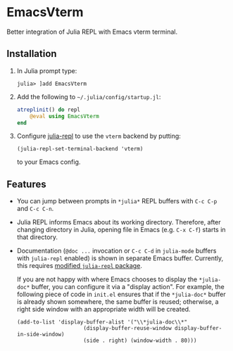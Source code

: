 # EmacsVterm

Better integration of Julia REPL with Emacs vterm terminal.

## Installation

1. In Julia prompt type:
   ```
   julia> ]add EmacsVterm
   ```

2. Add the following to `~/.julia/config/startup.jl`:

   ```julia
   atreplinit() do repl
       @eval using EmacsVterm
   end
   ```

3. Configure [julia-repl](https://github.com/tpapp/julia-repl) to use
   the `vterm` backend by putting:

   ```elisp
   (julia-repl-set-terminal-backend 'vterm)
   ```
   to your Emacs config.

## Features

- You can jump between prompts in `*julia*` REPL buffers with `C-c
  C-p` and `C-c C-n`.

- Julia REPL informs Emacs about its working directory. Therefore,
  after changing directory in Julia, opening file in Emacs (e.g. `C-x
  C-f`) starts in that directory.

- Documentation (`@doc ...` invocation or `C-c C-d` in `julia-mode`
  buffers with `julia-repl` enabled) is shown in separate Emacs
  buffer. Currently, this requires [modified `julia-repl` package](https://github.com/tpapp/julia-repl/pull/112/files).

  If you are not happy with where Emacs chooses to display the
  `*julia-doc*` buffer, you can configure it via a "display action".
  For example, the following piece of code in `init.el` ensures that
  if the `*julia-doc*` buffer is already shown somewhere, the same
  buffer is reused; otherwise, a right side window with an appropriate
  width will be created.

  ```elisp
  (add-to-list 'display-buffer-alist '("\\*julia-doc\\*"
				       (display-buffer-reuse-window display-buffer-in-side-window)
				       (side . right) (window-width . 80)))
  ```
